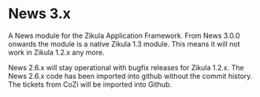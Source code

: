 News 3.x
==========

A News module for the Zikula Application Framework. From News 3.0.0 onwards the module is a native Zikula 1.3 module. This means it will not work in Zikula 1.2.x any more.

News 2.6.x will stay operational with bugfix releases for Zikula 1.2.x.
The News 2.6.x code has been imported into github without the commit history.
The tickets from CoZi will be imported into Github.